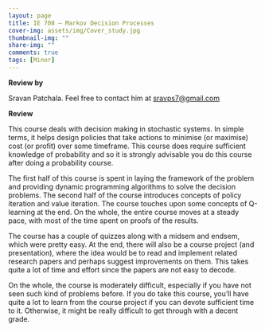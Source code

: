 ```yaml
---
layout: page
title: IE 708 – Markov Decision Processes
cover-img: assets/img/Cover_study.jpg
thumbnail-img: ""
share-img: ""
comments: true
tags: [Minor]
---
```


**Review by**

Sravan Patchala. Feel free to contact him at sravps7@gmail.com

**Review**

This course deals with decision making in stochastic systems. In simple terms, it helps design policies that take actions to minimise (or maximise) cost (or profit) over some timeframe. This course does require sufficient knowledge of probability and so it is strongly advisable you do this course after doing a probability course.

The first half of this course is spent in laying the framework of the problem and providing dynamic programming algorithms to solve the decision problems. The second half of the course introduces concepts of policy iteration and value iteration. The course touches upon some concepts of Q-learning at the end. On the whole, the entire course moves at a steady pace, with most of the time spent on proofs of the results.

The course has a couple of quizzes along with a midsem and endsem, which were pretty easy. At the end, there will also be a course project (and presentation), where the idea would be to read and implement related research papers and perhaps suggest improvements on them. This takes quite a lot of time and effort since the papers are not easy to decode.

On the whole, the course is moderately difficult, especially if you have not seen such kind of problems before. If you do take this course, you’ll have quite a lot to learn from the course project if you can devote sufficient time to it. Otherwise, it might be really difficult to get through with a decent grade.